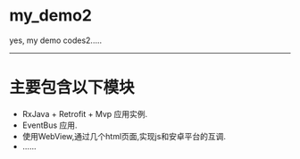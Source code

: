 # my_demo2
yes, my demo codes2.....


----------

# 主要包含以下模块 #

- RxJava + Retrofit + Mvp 应用实例.
- EventBus 应用.
- 使用WebView,通过几个html页面,实现js和安卓平台的互调.
- ......
